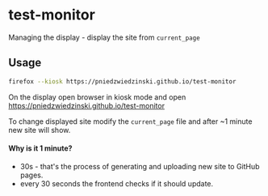 # test-monitor

Managing the display - display the site from `current_page`

## Usage

```sh
firefox --kiosk https://pniedzwiedzinski.github.io/test-monitor
```

On the display open browser in kiosk mode and open https://pniedzwiedzinski.github.io/test-monitor

To change displayed site modify the `current_page` file and after ~1 minute new site will show.

#### Why is it 1 minute?

- 30s - that's the process of generating and uploading new site to GitHub pages.
- every 30 seconds the frontend checks if it should update.
